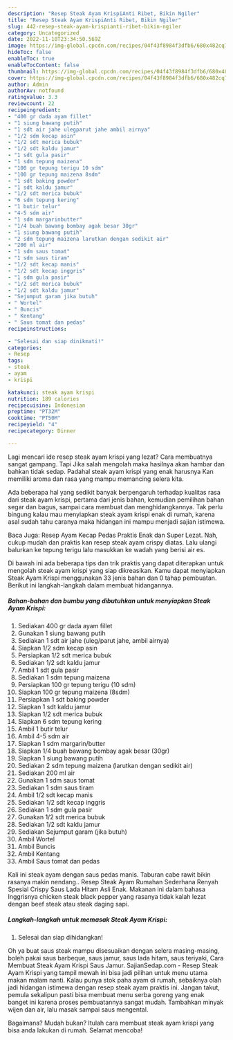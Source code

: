 ```yaml
---
description: "Resep Steak Ayam KrispiAnti Ribet, Bikin Ngiler"
title: "Resep Steak Ayam KrispiAnti Ribet, Bikin Ngiler"
slug: 442-resep-steak-ayam-krispianti-ribet-bikin-ngiler
category: Uncategorized
date: 2022-11-10T23:34:50.569Z
image: https://img-global.cpcdn.com/recipes/04f43f8984f3dfb6/680x482cq70/steak-ayam-krispi-foto-resep-utama.jpg
hideToc: false
enableToc: true
enableTocContent: false
thumbnail: https://img-global.cpcdn.com/recipes/04f43f8984f3dfb6/680x482cq70/steak-ayam-krispi-foto-resep-utama.jpg
cover: https://img-global.cpcdn.com/recipes/04f43f8984f3dfb6/680x482cq70/steak-ayam-krispi-foto-resep-utama.jpg
author: Admin
authorAv: notfound
ratingvalue: 3.3
reviewcount: 22
recipeingredient:
- "400 gr dada ayam fillet"
- "1 siung bawang putih"
- "1 sdt air jahe ulegparut jahe ambil airnya"
- "1/2 sdm kecap asin"
- "1/2 sdt merica bubuk"
- "1/2 sdt kaldu jamur"
- "1 sdt gula pasir"
- "1 sdm tepung maizena"
- "100 gr tepung terigu 10 sdm"
- "100 gr tepung maizena 8sdm"
- "1 sdt baking powder"
- "1 sdt kaldu jamur"
- "1/2 sdt merica bubuk"
- "6 sdm tepung kering"
- "1 butir telur"
- "4-5 sdm air"
- "1 sdm margarinbutter"
- "1/4 buah bawang bombay agak besar 30gr"
- "1 siung bawang putih"
- "2 sdm tepung maizena larutkan dengan sedikit air"
- "200 ml air"
- "1 sdm saus tomat"
- "1 sdm saus tiram"
- "1/2 sdt kecap manis"
- "1/2 sdt kecap inggris"
- "1 sdm gula pasir"
- "1/2 sdt merica bubuk"
- "1/2 sdt kaldu jamur"
- "Sejumput garam jika butuh"
- " Wortel"
- " Buncis"
- " Kentang"
- " Saus tomat dan pedas"
recipeinstructions:

- "Selesai dan siap dinikmati!"
categories:
- Resep
tags:
- steak
- ayam
- krispi

katakunci: steak ayam krispi 
nutrition: 189 calories
recipecuisine: Indonesian
preptime: "PT32M"
cooktime: "PT50M"
recipeyield: "4"
recipecategory: Dinner

---
```



Lagi mencari ide resep steak ayam krispi yang lezat? Cara membuatnya sangat gampang. Tapi Jika salah mengolah maka hasilnya akan hambar dan bahkan tidak sedap. Padahal steak ayam krispi yang enak harusnya Kan memiliki aroma dan rasa yang mampu memancing selera kita.


Ada beberapa hal yang sedikit banyak berpengaruh terhadap kualitas rasa dari steak ayam krispi, pertama dari jenis bahan, kemudian pemilihan bahan segar dan bagus, sampai cara membuat dan menghidangkannya. Tak perlu bingung kalau mau menyiapkan steak ayam krispi enak di rumah, karena asal sudah tahu caranya maka hidangan ini mampu menjadi sajian istimewa.

Baca Juga: Resep Ayam Kecap Pedas Praktis Enak dan Super Lezat. Nah, cukup mudah dan praktis kan resep steak ayam crispy diatas. Lalu ulangi balurkan ke tepung terigu lalu masukkan ke wadah yang berisi air es.


Di bawah ini ada beberapa tips dan trik praktis yang dapat diterapkan untuk mengolah steak ayam krispi yang siap dikreasikan. Kamu dapat menyiapkan Steak Ayam Krispi menggunakan 33 jenis bahan dan 0 tahap pembuatan. Berikut ini langkah-langkah dalam membuat hidangannya.

<!--inarticleads1-->

##### Bahan-bahan dan bumbu yang dibutuhkan untuk menyiapkan Steak Ayam Krispi:

1. Sediakan 400 gr dada ayam fillet
1. Gunakan 1 siung bawang putih
1. Sediakan 1 sdt air jahe (uleg/parut jahe, ambil airnya)
1. Siapkan 1/2 sdm kecap asin
1. Persiapkan 1/2 sdt merica bubuk
1. Sediakan 1/2 sdt kaldu jamur
1. Ambil 1 sdt gula pasir
1. Sediakan 1 sdm tepung maizena
1. Persiapkan 100 gr tepung terigu (10 sdm)
1. Siapkan 100 gr tepung maizena (8sdm)
1. Persiapkan 1 sdt baking powder
1. Siapkan 1 sdt kaldu jamur
1. Siapkan 1/2 sdt merica bubuk
1. Siapkan 6 sdm tepung kering
1. Ambil 1 butir telur
1. Ambil 4-5 sdm air
1. Siapkan 1 sdm margarin/butter
1. Siapkan 1/4 buah bawang bombay agak besar (30gr)
1. Siapkan 1 siung bawang putih
1. Sediakan 2 sdm tepung maizena (larutkan dengan sedikit air)
1. Sediakan 200 ml air
1. Gunakan 1 sdm saus tomat
1. Sediakan 1 sdm saus tiram
1. Ambil 1/2 sdt kecap manis
1. Sediakan 1/2 sdt kecap inggris
1. Sediakan 1 sdm gula pasir
1. Gunakan 1/2 sdt merica bubuk
1. Sediakan 1/2 sdt kaldu jamur
1. Sediakan Sejumput garam (jika butuh)
1. Ambil  Wortel
1. Ambil  Buncis
1. Ambil  Kentang
1. Ambil  Saus tomat dan pedas


Kali ini steak ayam dengan saus pedas manis. Taburan cabe rawit bikin rasanya makin nendang.. Resep Steak Ayam Rumahan Sederhana Renyah Spesial Crispy Saus Lada Hitam Asli Enak. Makanan ini dalam bahasa Inggrisnya chicken steak black pepper yang rasanya tidak kalah lezat dengan beef steak atau steak daging sapi. 

<!--inarticleads2-->

##### Langkah-langkah untuk memasak Steak Ayam Krispi:


1. Selesai dan siap dihidangkan!

Oh ya buat saus steak mampu disesuaikan dengan selera masing-masing, boleh pakai saus barbeque, saus jamur, saus lada hitam, saus teriyaki, Cara Membuat Steak Ayam Krispi Saus Jamur. SajianSedap.com - Resep Steak Ayam Krispi yang tampil mewah ini bisa jadi pilihan untuk menu utama makan malam nanti. Kalau punya stok paha ayam di rumah, sebaiknya olah jadi hidangan istimewa dengan resep steak ayam praktis ini. Jangan takut, pemula sekalipun pasti bisa membuat menu serba goreng yang enak banget ini karena proses pembuatannya sangat mudah. Tambahkan minyak wijen dan air, lalu masak sampai saus mengental. 

Bagaimana? Mudah bukan? Itulah cara membuat steak ayam krispi yang bisa anda lakukan di rumah. Selamat mencoba!
